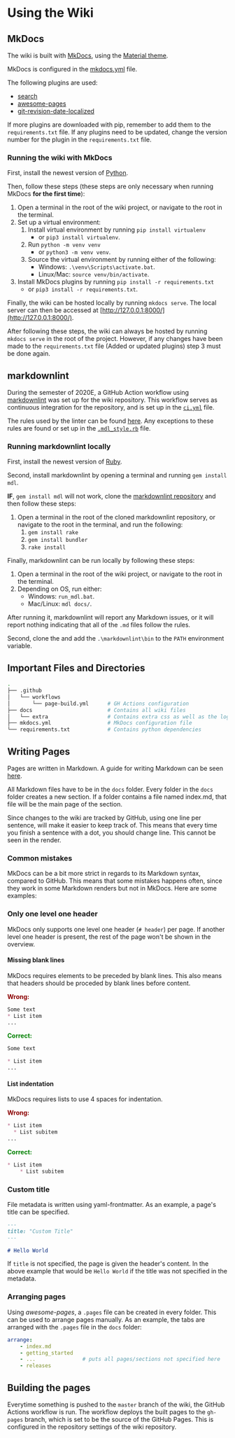 # Using the Wiki

## MkDocs

The wiki is built with [MkDocs](https://www.mkdocs.org/), using the
[Material theme](https://squidfunk.github.io/mkdocs-material/).

MkDocs is configured in the
[mkdocs.yml](https://github.com/aau-giraf/wiki/blob/master/mkdocs.yml) file.

The following plugins are used:

- [search](https://squidfunk.github.io/mkdocs-material/setup/setting-up-site-search/)
- [awesome-pages](https://github.com/lukasgeiter/mkdocs-awesome-pages-plugin)
- [git-revision-date-localized](https://github.com/timvink/mkdocs-git-revision-date-localized-plugin)

If more plugins are downloaded with pip, remember to add them to the `requirements.txt` file.
If any plugins need to be updated, change the version number for the plugin in the `requirements.txt` file.

### Running the wiki with MkDocs

First, install the newest version of [Python](https://www.python.org/downloads/).

Then, follow these steps (these steps are only necessary when running MkDocs **for the first time**):

1. Open a terminal in the root of the wiki project, or navigate to the root in the terminal.
1. Set up a virtual environment:
    1. Install virtual environment by running `pip install virtualenv`
        - or `pip3 install virtualenv`.
    1. Run `python -m venv venv`
        - or `python3 -m venv venv`.
    1. Source the virtual environment by running either of the following:
        - Windows: `.\venv\Scripts\activate.bat`.
        - Linux/Mac: `source venv/bin/activate`.
1. Install MkDocs plugins by running `pip install -r requirements.txt`
    - or `pip3 install -r requirements.txt`.

Finally, the wiki can be hosted locally by running `mkdocs serve`.
The local server can then be accessed at [http://127.0.0.1:8000/](http://127.0.0.1:8000/).

After following these steps, the wiki can always be hosted by running `mkdocs serve` in the root of the project.
However, if any changes have been made to the `requirements.txt` file (Added or updated plugins) step 3 must be done
again.

## markdownlint

During the semester of 2020E, a GitHub Action workflow using [markdownlint](https://github.com/DavidAnson/markdownlint)
was set up for the wiki repository. 
This workflow serves as continuous integration for the repository, and is set up in the
[`ci.yml`](https://github.com/aau-giraf/wiki/blob/master/.github/workflows/ci.yml) file.

The rules used by the linter can be found 
[here](https://github.com/markdownlint/markdownlint/blob/master/docs/RULES.md).
Any exceptions to these rules are found or set up in the
[`.mdl_style.rb`](https://github.com/aau-giraf/wiki/blob/master/.mdl_style.rb) file. 

### Running markdownlint locally

First, install the newest version of [Ruby](https://www.ruby-lang.org/en/downloads/).

Second, install markdownlint by opening a terminal and running `gem install mdl`.

**IF**, `gem install mdl` will not work, clone the
[markdownlint repository](https://github.com/DavidAnson/markdownlint) and then follow these steps:
1. Open a terminal in the root of the cloned markdownlint repository, or navigate to the root in the terminal, and run
the following:
    1. `gem install rake`
    1. `gem install bundler`
    1. `rake install`

Finally, markdownlint can be run locally by following these steps:
1. Open a terminal in the root of the wiki project, or navigate to the root in the terminal.
1. Depending on OS, run either:
    - Windows: `run_mdl.bat`.
    - Mac/Linux: `mdl docs/`.

After running it, markdownlint will report any Markdown issues, or it will report nothing indicating that all of the 
`.md` files follow the rules.

Second, clone the  and add the
`.\markdownlint\bin` to the `PATH` environment variable.




## Important Files and Directories

```bash
.
├── .github
│   └── workflows
│       └── page-build.yml      # GH Actions configuration
├── docs                        # Contains all wiki files
│   └── extra                   # Contains extra css as well as the logo. NO Markdown files here!
├── mkdocs.yml                  # MkDocs configuration file
└── requirements.txt            # Contains python dependencies
```

## Writing Pages

Pages are written in Markdown.
A guide for writing Markdown can be seen [here](https://www.markdownguide.org/basic-syntax/).

All Markdown files have to be in the `docs` folder.
Every folder in the `docs` folder creates a new section.
If a folder contains a file named index.md, that file will be the main page of
the section.

Since changes to the wiki are tracked by GitHub, using one line per sentence,
will make it easier to keep track of.
This means that every time you finish a sentence with a dot, you should change
line.
This cannot be seen in the render.

### Common mistakes

MkDocs can be a bit more strict in regards to its Markdown syntax, compared to
GitHub.
This means that some mistakes happens often, since they work in some Markdown
renders but not in MkDocs.
Here are some examples:

### Only one level one header

MkDocs only supports one level one header (`# header`) per page.
If another level one header is present, the rest of the page won't be shown in
the overview.

#### Missing blank lines

MkDocs requires elements to be preceded by blank lines.
This also means that headers should be proceded by blank lines before content.

<p style="color: darkred; font-weight: bold;">Wrong:</p>

```markdown
Some text
* List item
...
```

<p style="color: green; font-weight: bold;">Correct:</p>

```markdown
Some text

* List item
...
```

#### List indentation

MkDocs requires lists to use 4 spaces for indentation.

<p style="color: darkred; font-weight: bold;">Wrong:</p>

```markdown
* List item
  * List subitem
...
```

<p style="color: green; font-weight: bold;">Correct:</p>

```markdown
* List item
    * List subitem
```

### Custom title

File metadata is written using yaml-frontmatter.
As an example, a page's title can be specified.

```markdown
---
title: "Custom Title"
---

# Hello World
```

If `title` is not specified, the page is given the header's content.
In the above example that would be `Hello World` if the title was not specified
in the metadata.

### Arranging pages

Using *awesome-pages*, a `.pages` file can be created in every folder.
This can be used to arrange pages manually. As an example, the tabs are arranged
with the `.pages` file in the `docs` folder:

```yaml
arrange:
    - index.md
    - getting_started
    - ...               # puts all pages/sections not specified here
    - releases
```

## Building the pages

Everytime something is pushed to the ``master`` branch of the wiki, the GitHub
Actions workflow is run.
The workflow deploys the built pages to the ``gh-pages`` branch, which is set
to be the source of the GitHub Pages.
This is configured in the repository settings of the wiki repository.

